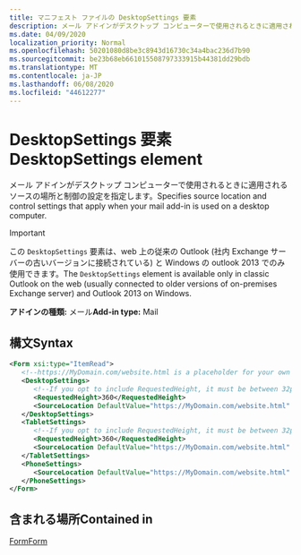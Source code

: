 ```yaml
---
title: マニフェスト ファイルの DesktopSettings 要素
description: メール アドインがデスクトップ コンピューターで使用されるときに適用されるソースの場所と制御の設定を指定します。
ms.date: 04/09/2020
localization_priority: Normal
ms.openlocfilehash: 50201080d8be3c8943d16730c34a4bac236d7b90
ms.sourcegitcommit: be23b68eb661015508797333915b44381dd29bdb
ms.translationtype: MT
ms.contentlocale: ja-JP
ms.lasthandoff: 06/08/2020
ms.locfileid: "44612277"
---
```

# <a name="desktopsettings-element"></a><span data-ttu-id="47ebf-103">DesktopSettings 要素</span><span class="sxs-lookup"><span data-stu-id="47ebf-103">DesktopSettings element</span></span>

<span data-ttu-id="47ebf-104">メール アドインがデスクトップ コンピューターで使用されるときに適用されるソースの場所と制御の設定を指定します。</span><span class="sxs-lookup"><span data-stu-id="47ebf-104">Specifies source location and control settings that apply when your mail add-in is used on a desktop computer.</span></span>

> [!IMPORTANT]
> <span data-ttu-id="47ebf-105">この `DesktopSettings` 要素は、web 上の従来の Outlook (社内 Exchange サーバーの古いバージョンに接続されている) と Windows の outlook 2013 でのみ使用できます。</span><span class="sxs-lookup"><span data-stu-id="47ebf-105">The `DesktopSettings` element is available only in classic Outlook on the web (usually connected to older versions of on-premises Exchange server) and Outlook 2013 on Windows.</span></span>

<span data-ttu-id="47ebf-106">**アドインの種類:** メール</span><span class="sxs-lookup"><span data-stu-id="47ebf-106">**Add-in type:** Mail</span></span>

## <a name="syntax"></a><span data-ttu-id="47ebf-107">構文</span><span class="sxs-lookup"><span data-stu-id="47ebf-107">Syntax</span></span>

```XML
<Form xsi:type="ItemRead">
   <!--https://MyDomain.com/website.html is a placeholder for your own add-in website.-->
   <DesktopSettings>
      <!--If you opt to include RequestedHeight, it must be between 32px to 450px, inclusive.-->
      <RequestedHeight>360</RequestedHeight>
      <SourceLocation DefaultValue="https://MyDomain.com/website.html" />
   </DesktopSettings>
   <TabletSettings>
      <!--If you opt to include RequestedHeight, it must be between 32px to 450px, inclusive.-->
      <RequestedHeight>360</RequestedHeight>
      <SourceLocation DefaultValue="https://MyDomain.com/website.html" />
   </TabletSettings>
   <PhoneSettings>
      <SourceLocation DefaultValue="https://MyDomain.com/website.html" />
   </PhoneSettings>
</Form>
```

## <a name="contained-in"></a><span data-ttu-id="47ebf-108">含まれる場所</span><span class="sxs-lookup"><span data-stu-id="47ebf-108">Contained in</span></span>

[<span data-ttu-id="47ebf-109">Form</span><span class="sxs-lookup"><span data-stu-id="47ebf-109">Form</span></span>](form.md)
